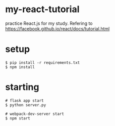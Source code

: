 # my-react-tutorial
practice React.js for my study. Refering to https://facebook.github.io/react/docs/tutorial.html


# setup
```
$ pip install -r requirements.txt
$ npm install
```


# starting
```
# flask app start
$ python server.py

# webpack-dev-server start
$ npm start
```
